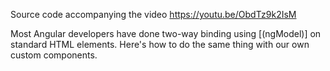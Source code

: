 Source code accompanying the video https://youtu.be/ObdTz9k2IsM

Most Angular developers have done two-way binding using [(ngModel)] on standard HTML elements. Here's how to do the same thing with our own custom components.
